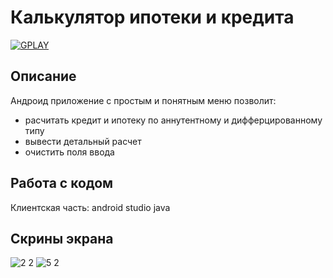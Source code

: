 # Калькулятор ипотеки и кредита

<a href="https://play.google.com/store/apps/details?id=com.dev_marinov.calculation_credit"> ![GPLAY](https://user-images.githubusercontent.com/61028366/127751951-1b8e413b-ed07-4582-8550-d56ae601f112.png)
 >></a>
## Описание 
Андроид приложение с простым и понятным меню позволит:
- расчитать кредит и ипотеку по аннутентному и дифферцированному типу
- вывести детальный расчет
- очистить поля ввода
## Работа с кодом 
Клиентская часть: android studio java

## Скрины экрана 
![2 2](https://user-images.githubusercontent.com/61028366/127751406-ef96d599-1ea7-4345-a602-037baab97369.jpg)
![5 2](https://user-images.githubusercontent.com/61028366/127751429-2d522122-3676-458e-be8b-e8529ff11442.jpg)
